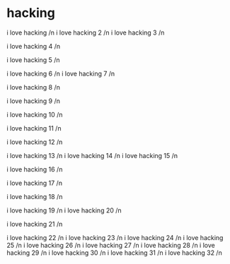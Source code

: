 # hacking

i love hacking /n
i love hacking 2 /n
i love hacking 3  /n

i love hacking 4 /n

i love hacking 5 /n

i love hacking 6 /n
i love hacking 7 /n

i love hacking 8 /n

i love hacking 9 /n

i love hacking 10 /n

i love hacking 11 /n

i love hacking 12 /n

i love hacking 13 /n
i love hacking 14 /n
i love hacking 15 /n

i love hacking 16 /n

i love hacking 17 /n

i love hacking 18 /n

i love hacking 19 /n
i love hacking 20 /n

i love hacking 21 /n

i love hacking 22 /n
i love hacking 23 /n
i love hacking 24 /n
i love hacking 25 /n
i love hacking 26 /n
i love hacking 27 /n
i love hacking 28 /n
i love hacking 29 /n
i love hacking 30 /n
i love hacking 31 /n
i love hacking 32 /n









